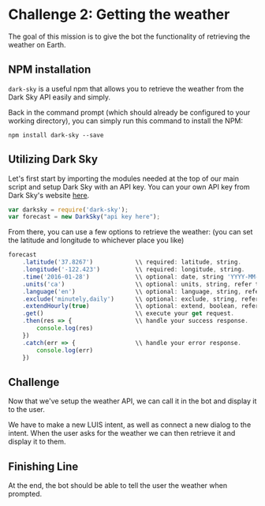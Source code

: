 # Challenge 2: Getting the weather
The goal of this mission is to give the bot the functionality of retrieving the weather on Earth.

## NPM installation
`dark-sky` is a useful npm that allows you to retrieve the weather from the Dark Sky API easily and simply.

Back in the command prompt (which should already be configured to your working directory), you can simply run this command to install the NPM:

```shell
npm install dark-sky --save
```

## Utilizing Dark Sky
Let's first start by importing the modules needed at the top of our main script and setup Dark Sky with an API key. You can your own API key from Dark Sky's website [here](https://darksky.net/dev/).

```js
var darksky = require('dark-sky');
var forecast = new DarkSky("api key here");
```

From there, you can use a few options to retrieve the weather: (you can set the latitude and longitude to whichever place you like)

```js
forecast
    .latitude('37.8267')            \\ required: latitude, string.
    .longitude('-122.423')          \\ required: longitude, string.
    .time('2016-01-28')             \\ optional: date, string 'YYYY-MM-DD'.
    .units('ca')                    \\ optional: units, string, refer to API documentation.
    .language('en')                 \\ optional: language, string, refer to API documentation.
    .exclude('minutely,daily')      \\ optional: exclude, string, refer to API documentation.
    .extendHourly(true)             \\ optional: extend, boolean, refer to API documentation.
    .get()                          \\ execute your get request.
    .then(res => {                  \\ handle your success response.
        console.log(res)
    })
    .catch(err => {                 \\ handle your error response.
        console.log(err)
    })
```

## Challenge
Now that we've setup the weather API, we can call it in the bot and display it to the user.

We have to make a new LUIS intent, as well as connect a new dialog to the intent. 
When the user asks for the weather we can then retrieve it and display it to them.

## Finishing Line
At the end, the bot should be able to tell the user the weather when prompted.